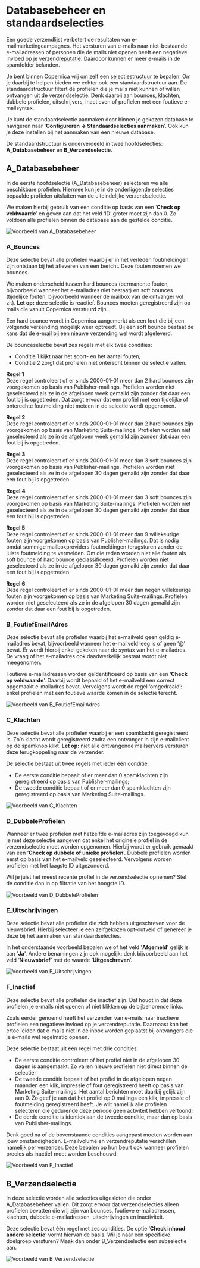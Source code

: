 # Databasebeheer en standaardselecties 
Een goede verzendlijst verbetert de resultaten van e-mailmarketingcampagnes. Het versturen van e-mails naar niet-bestaande e-mailadressen of personen die de mails niet openen heeft een negatieve invloed op je [verzendreputatie](./sender-reputation). Daardoor kunnen er meer e-mails in de spamfolder belanden.

Je bent binnen Copernica vrij om zelf een [selectiestructuur](./database-selections-introduction) te bepalen. Om je daarbij te helpen bieden we echter ook een standaardstructuur aan. De standaardstructuur filtert de profielen die je mails niet kunnen of willen ontvangen uit de verzendselectie. Denk daarbij aan bounces, klachten, dubbele profielen, uitschrijvers, inactieven of profielen met een foutieve e-mailsyntax.

Je kunt de standaardselectie aanmaken door binnen je gekozen database te navigeren naar '**Configureren -> Standaardselecties aanmaken**'. Ook kun je deze instellen bij het aanmaken van een nieuwe database.

De standaardstructuur is onderverdeeld in twee hoofdselecties: **A_Databasebeheer** en **B_Verzendselectie**. 

## A_Databasebeheer
In de eerste hoofdselectie (A_Databasebeheer) selecteren we alle beschikbare profielen. Hiermee kun je in de onderliggende selecties bepaalde profielen uitsluiten van de uiteindelijke verzendselectie.

We maken hierbij gebruik van een conditie op basis van een ‘**Check op veldwaarde**’ en geven aan dat het veld ‘ID’ groter moet zijn dan 0. Zo voldoen alle profielen binnen de database aan de gestelde conditie.

![Voorbeeld van A_Databasebeheer](../images/nl/Standaardselecties_A_Databasebeheer.png)

### A_Bounces
Deze selectie bevat alle profielen waarbij er in het verleden foutmeldingen zijn ontstaan bij het afleveren van een bericht. Deze fouten noemen we bounces. 

We maken onderscheid tussen hard bounces (permanente fouten, bijvoorbeeld wanneer het e-mailadres niet bestaat) en soft bounces (tijdelijke fouten, bijvoorbeeld wanneer de mailbox van de ontvanger vol zit). **Let op:** deze selectie is reactief. Bounces moeten geregistreerd zijn op mails die vanuit Copernica verstuurd zijn.

Een hard bounce wordt in Copernica aangemerkt als een fout die bij een volgende verzending mogelijk weer optreedt. Bij een soft bounce bestaat de kans dat de e-mail bij een nieuwe verzending wel wordt afgeleverd.  

De bounceselectie bevat zes regels met elk twee condities:  

- Conditie 1 kijkt naar het soort- en het aantal fouten;
- Conditie 2 zorgt dat profielen niet onterecht binnen de selectie vallen.

**Regel 1**  
Deze regel controleert of er sinds 2000-01-01 meer dan 2 hard bounces zijn voorgekomen op basis van Publisher-mailings. Profielen worden niet geselecteerd als ze in de afgelopen week gemaild zijn zonder dat daar een fout bij is opgetreden. Dat zorgt ervoor dat een profiel met een tijdelijke of onterechte foutmelding niet meteen in de selectie wordt opgenomen.

**Regel 2**  
Deze regel controleert of er sinds 2000-01-01 meer dan 2 hard bounces zijn voorgekomen op basis van Marketing Suite-mailings. Profielen worden niet geselecteerd als ze in de afgelopen week gemaild zijn zonder dat daar een fout bij is opgetreden.

**Regel 3**  
Deze regel controleert of er sinds 2000-01-01 meer dan 3 soft bounces zijn voorgekomen op basis van Publisher-mailings. Profielen worden niet geselecteerd als ze in de afgelopen 30 dagen gemaild zijn zonder dat daar een fout bij is opgetreden.

**Regel 4**  
Deze regel controleert of er sinds 2000-01-01 meer dan 3 soft bounces zijn voorgekomen op basis van Marketing Suite-mailings. Profielen worden niet geselecteerd als ze in de afgelopen 30 dagen gemaild zijn zonder dat daar een fout bij is opgetreden.

**Regel 5**  
Deze regel controleert of er sinds 2000-01-01 meer dan 9 willekeurige fouten zijn voorgekomen op basis van Publisher-mailings. Dat is nodig omdat sommige mailboxproviders foutmeldingen terugsturen zonder de juiste foutmelding te vermelden. Om die reden worden niet alle fouten als soft bounce of hard bounce geclassificeerd. Profielen worden niet geselecteerd als ze in de afgelopen 30 dagen gemaild zijn zonder dat daar een fout bij is opgetreden.

**Regel 6**  
Deze regel controleert of er sinds 2000-01-01 meer dan negen willekeurige fouten zijn voorgekomen op basis van Marketing Suite-mailings. Profielen worden niet geselecteerd als ze in de afgelopen 30 dagen gemaild zijn zonder dat daar een fout bij is opgetreden.


### B_FoutiefEmailAdres
Deze selectie bevat alle profielen waarbij het e-mailveld geen geldig e-mailadres bevat, bijvoorbeeld wanneer het e-mailveld leeg is of geen ‘@’ bevat. Er wordt hierbij enkel gekeken naar de syntax van het e-mailadres. De vraag of het e-mailadres ook daadwerkelijk bestaat wordt niet meegenomen.

Foutieve e-mailadressen worden geïdentificeerd op basis van een ‘**Check op veldwaarde**’. Daarbij wordt bepaald of het e-mailveld een correct opgemaakt e-mailadres bevat. Vervolgens wordt de regel ‘omgedraaid’: enkel profielen met een foutieve waarde komen in de selectie terecht.

![Voorbeeld van B_FoutiefEmailAdres](../images/nl/Standaardselecties_B_Foutiefemailadres.png)

### C_Klachten
Deze selectie bevat alle profielen waarbij er een spamklacht geregistreerd is. Zo’n klacht wordt geregistreerd zodra een ontvanger in zijn e-mailclient op de spamknop klikt. **Let op:** niet alle ontvangende mailservers versturen deze terugkoppeling naar de verzender.

De selectie bestaat uit twee regels met ieder één conditie:

- De eerste conditie bepaalt of er meer dan 0 spamklachten zijn geregistreerd op basis van Publisher-mailings;
- De tweede conditie bepaalt of er meer dan 0 spamklachten zijn geregistreerd op basis van Marketing Suite-mailings.

![Voorbeeld van C_Klachten](../images/nl/Standaardselecties_C_klachten.png)

### D_DubbeleProfielen
Wanneer er twee profielen met hetzelfde e-mailadres zijn toegevoegd kun je met deze selectie aangeven dat enkel het originele profiel in de verzendselectie moet worden opgenomen. Hierbij wordt er gebruik gemaakt van een ‘**Check op dubbele of unieke profielen**’. Dubbele profielen worden eerst op basis van het e-mailveld geselecteerd. Vervolgens worden profielen met het laagste ID uitgezonderd.

Wil je juist het meest recente profiel in de verzendselectie opnemen? Stel de conditie dan in op filtratie van het hoogste ID.

![Voorbeeld van D_DubbeleProfielen](../images/nl/Standaardselecties_D_DubbeleProfielen.png)

### E_Uitschrijvingen
Deze selectie bevat alle profielen die zich hebben uitgeschreven voor de nieuwsbrief. Hierbij selecteer je een zelfgekozen opt-outveld of genereer je deze bij het aanmaken van standaardselecties.

In het onderstaande voorbeeld bepalen we of het veld '**Afgemeld**' gelijk is aan '**Ja**'. Andere benamingen zijn ook mogelijk: denk bijvoorbeeld aan het veld ‘**Nieuwsbrief**’ met de waarde ‘**Uitgeschreven**’.

![Voorbeeld van E_Uitschrijvingen](../images/nl/Standaardselecties_E_Uitschrijvingen.png)

### F_Inactief
Deze selectie bevat alle profielen die inactief zijn. Dat houdt in dat deze profielen je e-mails niet openen of niet klikken op de bijbehorende links.

Zoals eerder genoemd heeft het verzenden van e-mails naar inactieve profielen een negatieve invloed op je verzendreputatie. Daarnaast kan het ertoe leiden dat e-mails niet in de inbox worden geplaatst bij ontvangers die je e-mails wel regelmatig openen.

Deze selectie bestaat uit één regel met drie condities:

- De eerste conditie controleert of het profiel niet in de afgelopen 30 dagen is aangemaakt. Zo vallen nieuwe profielen niet direct binnen de selectie;
- De tweede conditie bepaalt of het profiel in de afgelopen negen maanden een klik, impressie of fout geregistreerd heeft op basis van Marketing Suite-mailings. Het aantal berichten moet daarbij gelijk zijn aan 0. Zo geef je aan dat het profiel op 0 mailings een klik, impressie of foutmelding geregistreerd heeft. Je wilt namelijk alle profielen selecteren die gedurende deze periode geen activiteit hebben vertoond;
- De derde conditie is identiek aan de tweede conditie, maar dan op basis van Publisher-mailings.

Denk goed na of de bovenstaande condities aangepast moeten worden aan jouw omstandigheden. E-mailvolume en verzendreputatie verschillen namelijk per verzender. Deze bepalen op hun beurt ook wanneer profielen precies als inactief moet worden beschouwd.

![Voorbeeld van F_Inactief](../images/nl/Standaardselecties_F_Inactief.png)

## B_Verzendselectie
In deze selectie worden alle selecties uitgesloten die onder A_Databasebeheer vallen. Dit zorgt ervoor dat verzendselecties alleen profielen bevatten die vrij zijn van bounces, foutieve e-mailadressen, klachten, dubbele e-mailadressen, uitschrijvingen en inactiviteit.

Deze selectie bevat één regel met zes condities. De optie ‘**Check inhoud andere selectie**’ vormt hiervan de basis. Wil je naar een specifieke doelgroep versturen? Maak dan onder B_Verzendselectie een subselectie aan.

![Voorbeeld van B_Verzendselectie](../images/nl/Standaardselecties_B_Verzendselectie.png)
